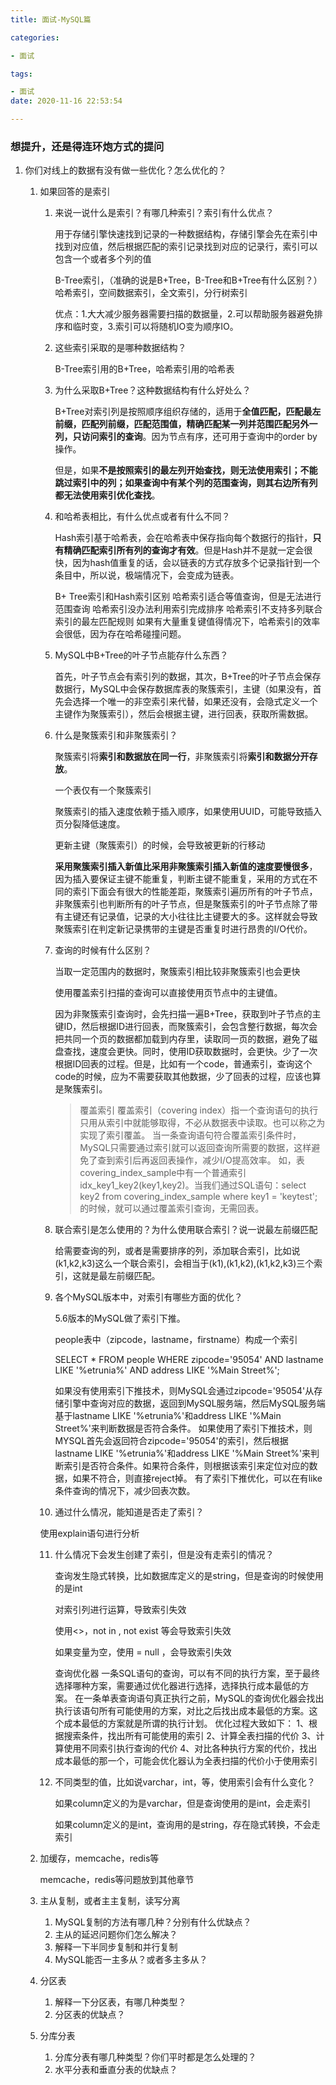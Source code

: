 ```yaml
---
title: 面试-MySQL篇

categories: 

- 面试

tags: 

- 面试
date: 2020-11-16 22:53:54

---
```


### 想提升，还是得连环炮方式的提问

1. 你们对线上的数据有没有做一些优化？怎么优化的？

   1. 如果回答的是索引

      1. 来说一说什么是索引？有哪几种索引？索引有什么优点？

         用于存储引擎快速找到记录的一种数据结构，存储引擎会先在索引中找到对应值，然后根据匹配的索引记录找到对应的记录行，索引可以包含一个或者多个列的值

         B-Tree索引，（准确的说是B+Tree，B-Tree和B+Tree有什么区别？）哈希索引，空间数据索引，全文索引，分行树索引

         优点：1.大大减少服务器需要扫描的数据量，2.可以帮助服务器避免排序和临时变，3.索引可以将随机IO变为顺序IO。

      2. 这些索引采取的是哪种数据结构？

         B-Tree索引用的B+Tree，哈希索引用的哈希表

      3. 为什么采取B+Tree？这种数据结构有什么好处么？

         B+Tree对索引列是按照顺序组织存储的，适用于**全值匹配，匹配最左前缀，匹配列前缀，匹配范围值，精确匹配某一列并范围匹配另外一列，只访问索引的查询**。因为节点有序，还可用于查询中的order by操作。

         但是，如果**不是按照索引的最左列开始查找，则无法使用索引；不能跳过索引中的列；如果查询中有某个列的范围查询，则其右边所有列都无法使用索引优化查找**。

      4. 和哈希表相比，有什么优点或者有什么不同？

         Hash索引基于哈希表，会在哈希表中保存指向每个数据行的指针，**只有精确匹配索引所有列的查询才有效**。但是Hash并不是就一定会很快，因为hash值重复的话，会以链表的方式存放多个记录指针到一个条目中，所以说，极端情况下，会变成为链表。

         B+ Tree索引和Hash索引区别 哈希索引适合等值查询，但是无法进行范围查询 哈希索引没办法利用索引完成排序 哈希索引不支持多列联合索引的最左匹配规则 如果有大量重复键值得情况下，哈希索引的效率会很低，因为存在哈希碰撞问题。

      5. MySQL中B+Tree的叶子节点能存什么东西？

         首先，叶子节点会有索引列的数据，其次，B+Tree的叶子节点会保存数据行，MySQL中会保存数据库表的聚簇索引，主键（如果没有，首先会选择一个唯一的非空索引来代替，如果还没有，会隐式定义一个主键作为聚簇索引），然后会根据主键，进行回表，获取所需数据。

      6. 什么是聚簇索引和非聚簇索引？

         聚簇索引将**索引和数据放在同一行**，非聚簇索引将**索引和数据分开存放**。

         一个表仅有一个聚簇索引

         聚簇索引的插入速度依赖于插入顺序，如果使用UUID，可能导致插入页分裂降低速度。

         更新主键（聚簇索引）的时候，会导致被更新的行移动

         **采用聚簇索引插入新值比采用非聚簇索引插入新值的速度要慢很多**，因为插入要保证主键不能重复，判断主键不能重复，采用的方式在不同的索引下面会有很大的性能差距，聚簇索引遍历所有的叶子节点，非聚簇索引也判断所有的叶子节点，但是聚簇索引的叶子节点除了带有主键还有记录值，记录的大小往往比主键要大的多。这样就会导致聚簇索引在判定新记录携带的主键是否重复时进行昂贵的I/O代价。

      7. 查询的时候有什么区别？

         当取一定范围内的数据时，聚簇索引相比较非聚簇索引也会更快

         使用覆盖索引扫描的查询可以直接使用页节点中的主键值。

         因为非聚簇索引查询时，会先扫描一遍B+Tree，获取到叶子节点的主键ID，然后根据ID进行回表，而聚簇索引，会包含整行数据，每次会把共同一个页的数据都加载到内存里，读取同一页的数据，避免了磁盘查找，速度会更快。同时，使用ID获取数据时，会更快。少了一次根据ID回表的过程。但是，比如有一个code，普通索引，查询这个code的时候，应为不需要获取其他数据，少了回表的过程，应该也算是聚簇索引。

         > 覆盖索引 覆盖索引（covering index）指一个查询语句的执行只用从索引中就能够取得，不必从数据表中读取。也可以称之为实现了索引覆盖。 当一条查询语句符合覆盖索引条件时，MySQL只需要通过索引就可以返回查询所需要的数据，这样避免了查到索引后再返回表操作，减少I/O提高效率。 如，表covering_index_sample中有一个普通索引 idx_key1_key2(key1,key2)。当我们通过SQL语句：select key2 from covering_index_sample where key1 = 'keytest';的时候，就可以通过覆盖索引查询，无需回表。

         

      8. 联合索引是怎么使用的？为什么使用联合索引？说一说最左前缀匹配

         给需要查询的列，或者是需要排序的列，添加联合索引，比如说(k1,k2,k3)这么一个联合索引，会相当于(k1),(k1,k2),(k1,k2,k3)三个索引，这就是最左前缀匹配。

      9. 各个MySQL版本中，对索引有哪些方面的优化？

         5.6版本的MySQL做了索引下推。

         people表中（zipcode，lastname，firstname）构成一个索引

         SELECT * FROM people WHERE zipcode='95054' AND lastname LIKE '%etrunia%' AND address LIKE '%Main Street%';

         如果没有使用索引下推技术，则MySQL会通过zipcode='95054'从存储引擎中查询对应的数据，返回到MySQL服务端，然后MySQL服务端基于lastname LIKE '%etrunia%'和address LIKE '%Main Street%'来判断数据是否符合条件。 如果使用了索引下推技术，则MYSQL首先会返回符合zipcode='95054'的索引，然后根据lastname LIKE '%etrunia%'和address LIKE '%Main Street%'来判断索引是否符合条件。如果符合条件，则根据该索引来定位对应的数据，如果不符合，则直接reject掉。 有了索引下推优化，可以在有like条件查询的情况下，减少回表次数。

      10. 通过什么情况，能知道是否走了索引？

         使用explain语句进行分析

      11. 什么情况下会发生创建了索引，但是没有走索引的情况？

          查询发生隐式转换，比如数据库定义的是string，但是查询的时候使用的是int

          对索引列进行运算，导致索引失效

          使用<>，not in , not exist 等会导致索引失效

          如果变量为空，使用 = null ，会导致索引失效

          查询优化器 一条SQL语句的查询，可以有不同的执行方案，至于最终选择哪种方案，需要通过优化器进行选择，选择执行成本最低的方案。 在一条单表查询语句真正执行之前，MySQL的查询优化器会找出执行该语句所有可能使用的方案，对比之后找出成本最低的方案。这个成本最低的方案就是所谓的执行计划。 优化过程大致如下： 1、根据搜索条件，找出所有可能使用的索引 2、计算全表扫描的代价 3、计算使用不同索引执行查询的代价 4、对比各种执行方案的代价，找出成本最低的那一个，可能会优化器认为全表扫描的代价小于使用索引

      12. 不同类型的值，比如说varchar，int，等，使用索引会有什么变化？

          如果column定义的为是varchar，但是查询使用的是int，会走索引

          如果column定义的是int，查询用的是string，存在隐式转换，不会走索引

   2. 加缓存，memcache，redis等

      memcache，redis等问题放到其他章节

   3. 主从复制，或者主主复制，读写分离

      1. MySQL复制的方法有哪几种？分别有什么优缺点？
      2. 主从的延迟问题你们怎么解决？
      3. 解释一下半同步复制和并行复制
      4. MySQL能否一主多从？或者多主多从？

   4. 分区表

      1. 解释一下分区表，有哪几种类型？
      2. 分区表的优缺点？

   5. 分库分表

      1. 分库分表有哪几种类型？你们平时都是怎么处理的？
      2. 水平分表和垂直分表的优缺点？


